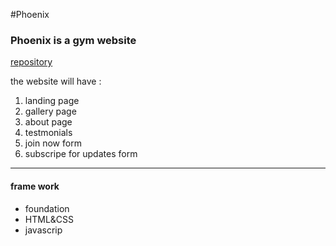 #Phoenix


### Phoenix is a gym website
[repository](https://github.com/syntaxSizer/PhoenixGym)

the website will have :
1. landing page
2. gallery page
3. about page
3. testmonials
4. join now form 
5. subscripe for updates form

----------------
#### frame work
- foundation
- HTML&CSS
- javascrip

